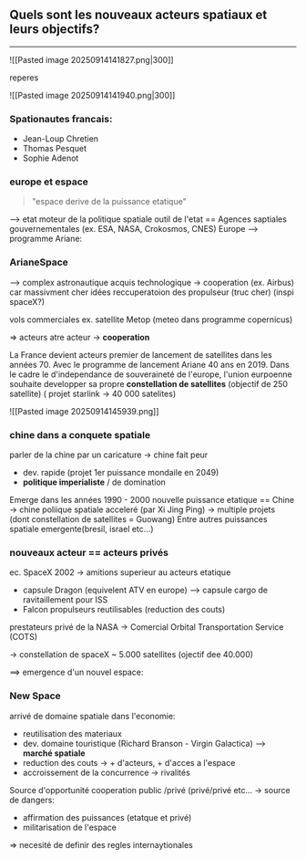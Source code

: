## Quels sont les nouveaux acteurs spatiaux et leurs objectifs?
---
![[Pasted image 20250914141827.png|300]]

reperes


![[Pasted image 20250914141940.png|300]]
### Spationautes francais:
- Jean-Loup Chretien
- Thomas Pesquet
- Sophie Adenot

### europe et espace

> "espace derive de la puissance etatique"

--> etat moteur de la politique spatiale
outil de l'etat == Agences saptiales gouvernementales (ex. ESA, NASA, Crokosmos, CNES)
Europe --> programme Ariane:

### ArianeSpace
--> complex astronautique
	acquis technologique
	-> cooperation (ex. Airbus)
	car massivment cher
idées reccuperatoion des propulseur (truc cher) (inspi spaceX?)

vols commerciales ex. satellite Metop (meteo dans programme copernicus)

=> acteurs atre acteur -> **cooperation**


La France devient acteurs premier de lancement de satellites dans les années 70. Avec le programme de lancement Ariane 40 ans en 2019.
Dans le cadre le d'independance de souveraineté de l'europe, l'union eurpoenne souhaite developper sa propre **constellation de satellites**
(objectif de 250 satellite)
( projet starlink -> 40 000 satelites)


![[Pasted image 20250914145939.png]]
### chine dans a conquete spatiale
parler de la chine par un caricature
-> chine fait peur
- dev. rapide (projet 1er puissance mondaile en 2049)
- **politique imperialiste** / de domination


Emerge dans les années 1990 - 2000 nouvelle puissance etatique == Chine
-> chine poliique spatiale acceleré (par Xi Jing Ping)
-> multiple projets (dont constellation de satellites = Guowang)
Entre autres puissances spatiale emergente(bresil, israel etc...)


### nouveaux acteur == acteurs privés

ec. SpaceX   2002
-> amitions superieur au acteurs etatique

- capsule Dragon (equivelent ATV en europe)
--> capsule cargo de ravitaillement pour ISS
- Falcon propulseurs reutilisables (reduction des couts)

prestateurs privé de la NASA -> Comercial Orbital Transportation Service (COTS)

-> constellation de spaceX ~ 5.000 satellites (ojectif dee 40.000)

==> emergence d'un nouvel espace:   

### **New Space**
 arrivé de domaine spatiale dans l'economie:
 - reutilisation des materiaux
 - dev. domaine touristique (Richard Branson - Virgin Galactica)
 --> **marché spatiale**
 - reduction des couts
	 -> + d'acteurs, + d'acces a l'espace
 - accroissement de la concurrence -> rivalités


Source d'opportunité cooperation public /privé (privé/privé etc...
-> source de dangers:
- affirmation des puissances (etatque et privé)
- militarisation de l'espace

=> necesité de definir des regles internaytionales

